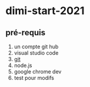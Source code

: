 # dimi-start-2021

## pré-requis
1. un compte git hub
1. visual studio code
1. [git](https://github.com/emmaplouch/dimi-start-2021)
1. node.js
1. google chrome dev
1. test pour modifs